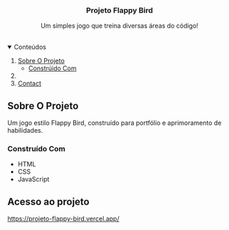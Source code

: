 <br />
<p align="center">

  <h3 align="center">Projeto Flappy Bird</h3>

  <p align="center">
    Um simples jogo que treina diversas áreas do código!
    <br />
    <br />
  </p>
</p>



<details open="open">
  <summary>Conteúdos</summary>
  <ol>
    <li>
      <a href="#about-the-project">Sobre O Projeto</a>
      <ul>
        <li><a href="#built-with">Constrúido Com</a></li>
      </ul>
    </li>
    <li>
    <li><a href="#contact">Contact</a></li>
  </ol>
</details>



## Sobre O Projeto

Um jogo estilo Flappy Bird, construído para portfólio e aprimoramento de habilidades.

### Construído Com

* HTML
* CSS
* JavaScript

## Acesso ao projeto

https://projeto-flappy-bird.vercel.app/

